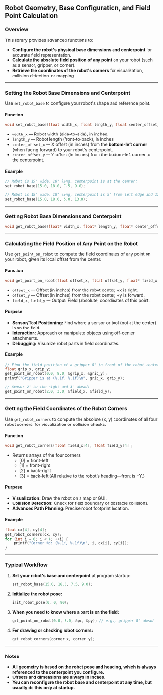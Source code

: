 ## Robot Geometry, Base Configuration, and Field Point Calculation

### Overview
This library provides advanced functions to:
- **Configure the robot's physical base dimensions and centerpoint** for accurate field representation.
- **Calculate the absolute field position of any point** on your robot (such as a sensor, gripper, or corner).
- **Retrieve the coordinates of the robot's corners** for visualization, collision detection, or mapping.

---

### Setting the Robot Base Dimensions and Centerpoint

Use `set_robot_base` to configure your robot's shape and reference point.

#### Function
```c
void set_robot_base(float width_x, float length_y, float center_offset_x, float center_offset_y);
```

- `width_x` — Robot width (side-to-side), in inches.
- `length_y` — Robot length (front-to-back), in inches.
- `center_offset_x` — X offset (in inches) from the **bottom-left corner** (when facing forward) to your robot's centerpoint.
- `center_offset_y` — Y offset (in inches) from the bottom-left corner to the centerpoint.

#### Example
```c
// Robot is 15" wide, 18" long, centerpoint is at the center:
set_robot_base(15.0, 18.0, 7.5, 9.0);

// Robot is 15" wide, 18" long, centerpoint is 5" from left edge and 13" from back:
set_robot_base(15.0, 18.0, 5.0, 13.0);
```

---

### Getting Robot Base Dimensions and Centerpoint

```c
void get_robot_base(float* width_x, float* length_y, float* center_offset_x, float* center_offset_y);
```

---

### Calculating the Field Position of Any Point on the Robot

Use `get_point_on_robot` to compute the field coordinates of any point on your robot, given its local offset from the center.

#### Function
```c
void get_point_on_robot(float offset_x, float offset_y, float* field_x, float* field_y);
```
- `offset_x` — Offset (in inches) from the robot center, +x is right.
- `offset_y` — Offset (in inches) from the robot center, +y is forward.
- `field_x`, `field_y` — Output: Field (absolute) coordinates of this point.

#### Purpose
- **Sensor/Tool Positioning:** Find where a sensor or tool (not at the center) is on the field.
- **Interaction:** Approach or manipulate objects using off-center attachments.
- **Debugging:** Visualize robot parts in field coordinates.

#### Example
```c
// Find the field position of a gripper 8" in front of the robot center (no lateral offset):
float grip_x, grip_y;
get_point_on_robot(0.0, 8.0, &grip_x, &grip_y);
printf("Gripper is at (%.1f, %.1f)\n", grip_x, grip_y);

// Sensor 2" to the right and 3" ahead:
get_point_on_robot(2.0, 3.0, &field_x, &field_y);
```

---

### Getting the Field Coordinates of the Robot Corners

Use `get_robot_corners` to compute the absolute (x, y) coordinates of all four robot corners, for visualization or collision checks.

#### Function
```c
void get_robot_corners(float field_x[4], float field_y[4]);
```
- Returns arrays of the four corners:
  - [0] = front-left
  - [1] = front-right
  - [2] = back-right
  - [3] = back-left
  (All relative to the robot's heading—front is +Y.)

#### Purpose
- **Visualization:** Draw the robot on a map or GUI.
- **Collision Detection:** Check for field boundary or obstacle collisions.
- **Advanced Path Planning:** Precise robot footprint location.

#### Example
```c
float cx[4], cy[4];
get_robot_corners(cx, cy);
for (int i = 0; i < 4; ++i) {
    printf("Corner %d: (%.1f, %.1f)\n", i, cx[i], cy[i]);
}
```

---

### Typical Workflow

1. **Set your robot's base and centerpoint** at program startup:
   ```c
   set_robot_base(15.0, 18.0, 7.5, 9.0);
   ```
2. **Initialize the robot pose:**
   ```c
   init_robot_pose(0, 0, 90);
   ```
3. **When you need to know where a part is on the field:**
   ```c
   get_point_on_robot(0.0, 8.0, &px, &py); // e.g., gripper 8" ahead
   ```
4. **For drawing or checking robot corners:**
   ```c
   get_robot_corners(corner_x, corner_y);
   ```

---

### Notes

- **All geometry is based on the robot pose and heading, which is always referenced to the centerpoint you configure.**
- **Offsets and dimensions are always in inches.**
- **You can reconfigure the robot base and centerpoint at any time, but usually do this only at startup.**
